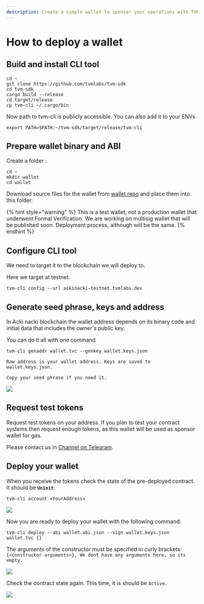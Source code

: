 ```yaml
---
description: Create a simple wallet to sponsor your operations with TVM CLI
---
```


# How to deploy a wallet

## **Build and install CLI tool** <a href="#create-a-wallet" id="create-a-wallet"></a>

```
cd ~
git clone https://github.com/tvmlabs/tvm-sdk
cd tvm-sdk
cargo build --release
cd target/release
cp tvm-cli ~/.cargo/bin

```

Now path to tvm-cli is publicly accessible. You can also add it to your ENVs&#x20;

`export PATH=$PATH:~/tvm-sdk/target/release/tvm-cli`

## **Prepare wallet binary and ABI** <a href="#create-a-wallet" id="create-a-wallet"></a>

Create a folder :

```
cd ~
mkdir wallet
cd wallet
```

Download source files for the wallet from [wallet repo](https://github.com/tvmlabs/sdk-examples/tree/main/contracts/simpleWallet) and place them into this folder.

{% hint style="warning" %}
This is a test wallet, not a production wallet that underwent Formal Verification. We are working on multisig wallet that will be published soon.  Deployment process, although will be the same.&#x20;
{% endhint %}

## Configure CLI tool

We need to target it to the blockchain we will deploy to.

Here we target at testnet.

```
tvm-cli config --url ackinacki-testnet.tvmlabs.dev
```

## Generate seed phrase, keys and address

In Acki nacki blockchain the wallet address depends on its binary code and initial data that includes the owner's public key.

You can do it all with one command

```
tvm-cli genaddr wallet.tvc --genkey wallet.keys.json
```

`Raw address is your wallet address. Keys are saved to wallet.keys.json.`&#x20;

`Copy your seed phrase if you need it.`

![](https://dev.docs-gosh.pages.dev/images/n\_Acki\_Nacki\_c\_t\_n\_giver\_genn\_addr.jpg)

## **Request test tokens** <a href="#request-test-tokens-for-future-use" id="request-test-tokens-for-future-use"></a>

Request test tokens on your address. If you plan to test your contract systems then request enough tokens, as this wallet will be used as sponsor wallet for gas.

Please contact us in [Channel on Telegram](https://t.me/+1tWNH2okaPthMWU0).&#x20;

## Deploy your wallet

When you receive the tokens check the state of the pre-deployed contract. It should be **`Uninit`**:

```
tvm-cli account <YourAddress>
```

![](https://dev.docs-gosh.pages.dev/images/n\_Acki\_Nacki\_c\_t\_n\_giver\_account.jpg)

Now you are ready to deploy your wallet with the following command:

```
tvm-cli deploy --abi wallet.abi.json --sign wallet.keys.json wallet.tvc {}
```

The arguments of the constructor must be specified in curly brackets:\
`{<constructor arguments>}, We dont have any arguments here, so its empty.`&#x20;

![](https://dev.docs-gosh.pages.dev/images/n\_Acki\_Nacki\_c\_t\_n\_giver\_deploy.jpg)

Check the contract state again. This time, it is should be `Active`.

![](https://dev.docs-gosh.pages.dev/images/n\_Acki\_Nacki\_c\_t\_n\_giver\_account2.jpg)
